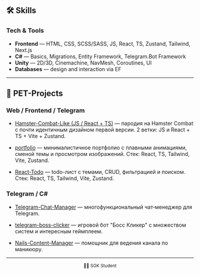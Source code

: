 ## 🛠 Skills

### Tech & Tools
* **Frontend** — HTML, CSS, SCSS/SASS, JS, React, TS, Zustand, Tailwind, Next.js
* **C#** — Basics, Migrations, Entity Framework, Telegram.Bot Framework
* **Unity** — 2D/3D, Cinemachine, NavMesh, Coroutines, UI
* **Databases** — design and interaction via EF

---

## 🚀 PET-Projects

### Web / Frontend / Telegram

* [Hamster-Combat-Like (JS / React + TS)](https://github.com/lvd536/Hamster-Combat-Like) — пародия на Hamster Combat с почти идентичным дизайном первой версии. 2 ветки: JS и React + TS + Vite + Zustand.

* [portfolio](https://github.com/lvd536/portfolio) — минималистичное портфолио с плавными анимациями, сменой темы и просмотром изображений. Стек: React, TS, Tailwind, Vite, Zustand.

* [React-Todo](https://github.com/lvd536/React-Todo) — todo-лист с темами, CRUD, фильтрацией и поиском. Стек: React, TS, Tailwind, Vite, Zustand.

### Telegram / C#

* [Telegram-Chat-Manager](https://github.com/lvd536/Telegram-Chat-Manager) — многофункциональный чат‑менеджер для Telegram.

* [telegram-boss-clicker](https://github.com/lvd536/telegram-boss-clicker) — игровой бот "Босс Кликер" с множеством систем и интересным геймплеем.

* [Nails-Content-Manager](https://github.com/lvd536/Nails-Content-Manager) — помощник для ведения канала по маникюру.

---

<div align="center">
  <sub>👨‍🎓 SGK Student</sub>
</div>
